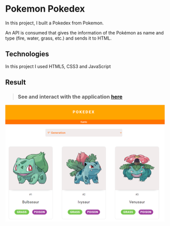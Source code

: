# Pokemon Pokedex

In this project, I built a Pokedex from Pokemon.

An API is consumed that gives the information of the Pokémon as name and type (fire, water, grass, etc.) and sends it to HTML.


## Technologies
In this project I used HTML5, CSS3 and JavaScript


## Result

> ### See and interact with the application [here](https://pokemon-pokedex.lusk1nha.vercel.app/)

[![vercel](/public/assets/pokedex.png)](https://pokemon-pokedex.lusk1nha.vercel.app/)
